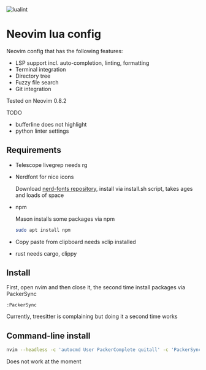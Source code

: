 ![lualint](https://github.com/cschindlbeck/init.lua/actions/workflows/lint.yml/badge.svg)

# Neovim lua config

Neovim config that has the following features:
- LSP support incl. auto-completion, linting, formatting
- Terminal integration
- Directory tree
- Fuzzy file search
- Git integration

Tested on Neovim 0.8.2

TODO

- bufferline does not highlight
- python linter settings

## Requirements

- Telescope livegrep needs rg

- Nerdfont for nice icons

    Download [nerd-fonts repository](https://github.com/ryanoasis/nerd-fonts#option-3-install-script), install via install.sh script, takes ages and loads of space

- npm

    Mason installs some packages via npm
    ```bash
    sudo apt install npm
    ```

- Copy paste from clipboard needs xclip installed

- rust needs cargo, clippy

## Install

First, open nvim and then close it, the second time install packages via PackerSync

```nvim
:PackerSync
```

Currently, treesitter is complaining but doing it a second time works


## Command-line install

```bash
nvim --headless -c 'autocmd User PackerComplete quitall' -c 'PackerSync'
```

Does not work at the moment
